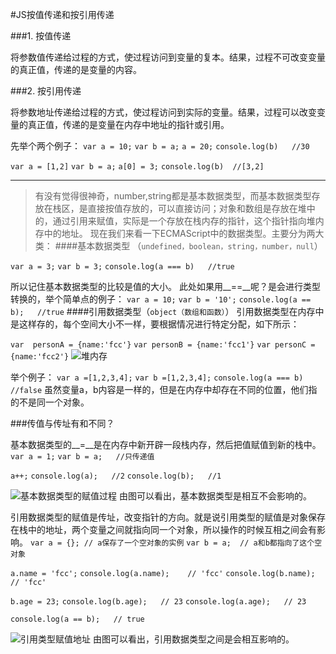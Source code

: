 #JS按值传递和按引用传递

###1.   按值传递

将参数值传递给过程的方式，使过程访问到变量的复本。结果，过程不可改变变量的真正值，传递的是变量的内容。

###2.   按引用传递

将参数地址传递给过程的方式，使过程访问到实际的变量。结果，过程可以改变变量的真正值，传递的是变量在内存中地址的指针或引用。

先举个两个例子：
`var a = 10;`
`var b = a;`
` a = 20; `
`console.log(b)   //30`

`var a = [1,2]`
`var b = a;`
`a[0] = 3;`
`console.log(b)  //[3,2]`

**************
>有没有觉得很神奇，number,string都是基本数据类型，而基本数据类型存放在栈区，是直接按值存放的，可以直接访问；对象和数组是存放在堆中的，通过引用来赋值，实际是一个存放在栈内存的指针，这个指针指向堆内存中的地址。
现在我们来看一下ECMAScript中的数据类型。主要分为两大类：
####基本数据类型 （`undefined，boolean，string，number，null`）

`var a = 3;`
`var b = 3;`
`console.log(a === b)   //true`

所以记住基本数据类型的比较是值的大小。
此处如果用__==__呢？是会进行类型转换的，举个简单点的例子：
`var a = 10;`
`var b = '10';`
`console.log(a == b);   //true`
####引用数据类型（`object（数组和函数）`）
引用数据类型在内存中是这样存的，每个空间大小不一样，要根据情况进行特定分配，如下所示：

`var  personA = {name:'fcc'}`
`var personB = {name:'fcc1'}`
`var personC = {name:'fcc2'}`
![堆内存](http://upload-images.jianshu.io/upload_images/4506573-0d051e07fcf922c7.png?imageMogr2/auto-orient/strip%7CimageView2/2/w/1240)

举个例子：
`var a =[1,2,3,4];`
`var b =[1,2,3,4];`
`console.log(a === b)  //false`
虽然变量a，b内容是一样的，但是在内存中却存在不同的位置，他们指的不是同一个对象。

###传值与传址有和不同？

基本数据类型的__=__是在内存中新开辟一段栈内存，然后把值赋值到新的栈中。
`var a = 1;`
`var b = a;   //只传递值`

`a++;`
`console.log(a);   //2`
`console.log(b);   //1`

![基本数据类型的赋值过程](http://upload-images.jianshu.io/upload_images/4506573-33bd6620c78de7d9.png?imageMogr2/auto-orient/strip%7CimageView2/2/w/1240)
由图可以看出，基本数据类型是相互不会影响的。

引用数据类型的赋值是传址，改变指针的方向。就是说引用类型的赋值是对象保存在栈中的地址，两个变量之间就指向同一个对象，所以操作的时候互相之间会有影响。
`var a = {}; // a保存了一个空对象的实例`
`var b = a;  // a和b都指向了这个空对象`

`a.name = 'fcc';`
`console.log(a.name);    // 'fcc'`
`console.log(b.name);   // 'fcc'`

`b.age = 23;`
`console.log(b.age);   // 23`
`console.log(a.age);   // 23`

`console.log(a == b);   // true`

![引用类型赋值地址](http://upload-images.jianshu.io/upload_images/4506573-ff4f38bc5226ce4c.png?imageMogr2/auto-orient/strip%7CimageView2/2/w/1240)
由图可以看出，引用数据类型之间是会相互影响的。